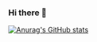 ### Hi there 👋

[![Anurag's GitHub stats](https://github-readme-stats.vercel.app/api?username=cgoulart01)](https://github.com/anuraghazra/github-readme-stats)
